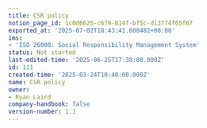 ```yaml
---
title: CSR policy
notion_page_id: 1c0d6625-c679-814f-bf5c-d13774f65f67
exported_at: '2025-07-02T18:43:41.608482+00:00'
ims:
- 'ISO 26000: Social Responsibility Management System'
status: Not started
last-edited-time: '2025-06-25T17:38:00.000Z'
id: 111
created-time: '2025-03-24T10:40:00.000Z'
name: CSR policy
owner:
- Ryan Laird
company-handbook: false
version-number: 1.1
---
```


<!-- Unsupported block type: unsupported -->